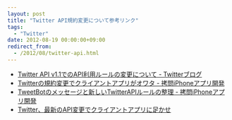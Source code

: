 ```yaml
---
layout: post
title: "Twitter API規約変更について参考リンク"
tags:
  - "Twitter"
date: 2012-08-19 00:00:00+09:00
redirect_from:
  - /2012/08/twitter-api.html
---
```


- [Twitter API v1.1でのAPI利用ルールの変更について - Twitterブログ](http://blog.jp.twitter.com/2012/08/twitter-api-v11aip.html)
- [Twitterの規約変更でクライアントアプリがオワタ - 拷問iPhoneアプリ開発](http://www.umekun.com/archives/1505)
- [TweetBotのメッセージと新しいTwitterAPIルールの整理 - 拷問iPhoneアプリ開発](http://www.umekun.com/archives/1544)
- [Twitter、最新のAPI変更でクライアントアプリに足かせ](http://jp.techcrunch.com/archives/20120816twitter-api-client-apps/)
